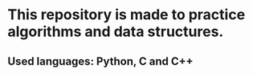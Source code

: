 # This repository is made to practice algorithms and data structures.

## Used languages: Python, C and C++

